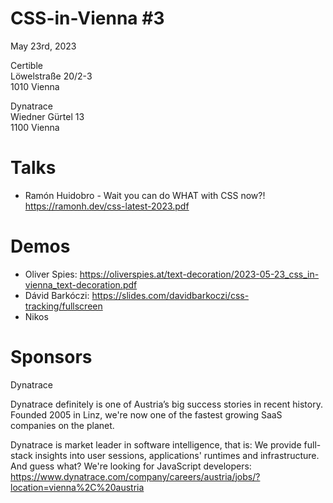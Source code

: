 # CSS-in-Vienna #3

May 23rd, 2023

Certible<br>
Löwelstraße 20/2-3<br>
1010 Vienna

Dynatrace<br>
Wiedner Gürtel 13<br>
1100 Vienna

# Talks

- Ramón Huidobro - Wait you can do WHAT with CSS now?! https://ramonh.dev/css-latest-2023.pdf

# Demos

- Oliver Spies: https://oliverspies.at/text-decoration/2023-05-23_css_in-vienna_text-decoration.pdf
- Dávid Barkóczi: https://slides.com/davidbarkoczi/css-tracking/fullscreen
- Nikos

# Sponsors

Dynatrace

Dynatrace definitely is one of Austria’s big success stories in recent history. Founded 2005 in Linz, we're now one of the fastest growing SaaS companies on the planet.

Dynatrace is market leader in software intelligence, that is: We provide full-stack insights into user sessions, applications' runtimes and infrastructure.
And guess what? We're looking for JavaScript developers: https://www.dynatrace.com/company/careers/austria/jobs/?location=vienna%2C%20austria

